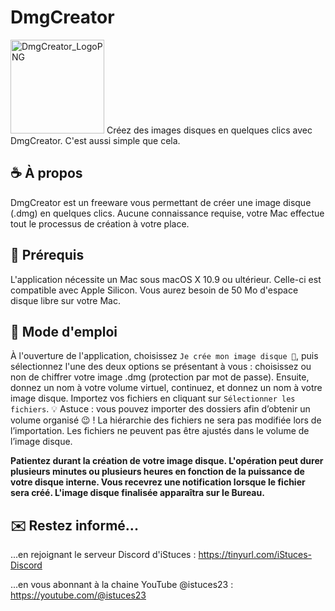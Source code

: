 # DmgCreator
<img width="150" alt="DmgCreator_LogoPNG" src="https://user-images.githubusercontent.com/108399865/236302590-2cc77afc-a58e-4e23-a991-e766cec7bcc8.png">
Créez des images disques en quelques clics avec DmgCreator. C'est aussi simple que cela.

## ☕️ À propos
DmgCreator est un freeware vous permettant de créer une image disque (.dmg) en quelques clics. Aucune connaissance requise, votre Mac effectue tout le processus de création à votre place.

## 🚀 Prérequis
L'application nécessite un Mac sous macOS X 10.9 ou ultérieur. Celle-ci est compatible avec Apple Silicon.
Vous aurez besoin de 50 Mo d'espace disque libre sur votre Mac.

## 📖 Mode d'emploi
À l'ouverture de l'application, choisissez `Je crée mon image disque 🚀`, puis sélectionnez l'une des deux options se présentant à vous : choisissez ou non de chiffrer votre image .dmg (protection par mot de passe).
Ensuite, donnez un nom à votre volume virtuel, continuez, et donnez un nom à votre image disque.
Importez vos fichiers en cliquant sur `Sélectionner les fichiers`. 💡 Astuce : vous pouvez importer des dossiers afin d’obtenir un volume organisé 😉 ! La hiérarchie des fichiers ne sera pas modifiée lors de l’importation. Les fichiers ne peuvent pas être ajustés dans le volume de l’image disque.

**Patientez durant la création de votre image disque. L'opération peut durer plusieurs minutes ou plusieurs heures en fonction de la puissance de votre disque interne. Vous recevrez une notification lorsque le fichier sera créé. L'image disque finalisée apparaîtra sur le Bureau.**

## ✉️ Restez informé...
...en rejoignant le serveur Discord d'iStuces : https://tinyurl.com/iStuces-Discord

...en vous abonnant à la chaine YouTube @istuces23 : https://youtube.com/@istuces23
